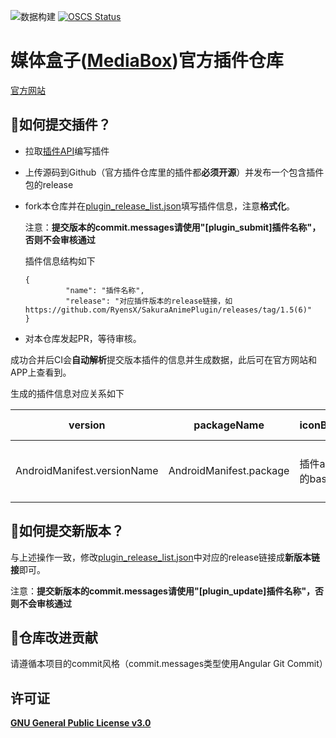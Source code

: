 ![数据构建](https://github.com/RyensX/MediaBoxPluginRepository/actions/workflows/plugin_page.yml/badge.svg)
[![OSCS Status](https://www.oscs1024.com/platform/badge/RyensX/MediaBoxPluginRepository.svg?size=small)](https://www.oscs1024.com/project/RyensX/MediaBoxPluginRepository?ref=badge_small)

# 媒体盒子([MediaBox](https://github.com/RyensX/MediaBox))官方插件仓库

[官方网站](https://ryensx.github.io/MediaBoxPluginRepository/)

## 👏如何提交插件？

* 拉取[插件API](https://github.com/RyensX/MediaBoxPlugin)编写插件

* 上传源码到Github（官方插件仓库里的插件都**必须开源**）并发布一个包含插件包的release

* fork本仓库并在[plugin_release_list.json](https://github.com/RyensX/MediaBoxPluginRepository/blob/main/plugin_release_list.json)填写插件信息，注意**格式化**。
  
  注意：**提交版本的commit.messages请使用"[plugin_submit]插件名称"，否则不会审核通过**
  
  插件信息结构如下
  
  ```
  {
           "name": "插件名称",
           "release": "对应插件版本的release链接，如https://github.com/RyensX/SakuraAnimePlugin/releases/tag/1.5(6)"
  }
  ```

* 对本仓库发起PR，等待审核。

成功合并后CI会**自动解析**提交版本插件的信息并生成数据，此后可在官方网站和APP上查看到。

生成的插件信息对应关系如下

| version                     | packageName             | iconBase64     | sourcePath       | name     | apiVersion | repoDesc           | repoUr l       |
| --------------------------- | ----------------------- | -------------- | ---------------- | -------- | ---------- | ------------------ | -------------- |
| AndroidManifest.versionName | AndroidManifest.package | 插件apk图标的base64 | releaseAsset下载地址 | 插件apk应用名 | 插件API版本    | 插件对应仓库的Description | 目前是版本release链接 |

## 🚀如何提交新版本？

与上述操作一致，修改[plugin_release_list.json](https://github.com/RyensX/MediaBoxPluginRepository/blob/main/plugin_release_list.json)中对应的release链接成**新版本链接**即可。

注意：**提交新版本的commit.messages请使用"[plugin_update]插件名称"，否则不会审核通过**

## 🧩仓库改进贡献

请遵循本项目的commit风格（commit.messages类型使用Angular Git Commit）

## 许可证

[**GNU General Public License v3.0**](LICENSE)
